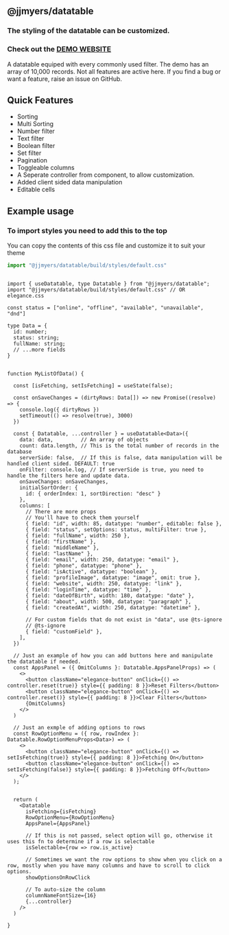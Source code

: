 ## @jjmyers/datatable

### The styling of the datatable can be customized.
### Check out the [DEMO WEBSITE](https://joshbot-debug.github.io/datatable)

A datatable equiped with every commonly used filter. The demo has an array of 10,000 records. Not all features are active here.
If you find a bug or want a feature, raise an issue on GitHub.

## Quick Features
- Sorting
- Multi Sorting
- Number filter
- Text filter
- Boolean filter
- Set filter
- Pagination
- Toggleable columns
- A Seperate controller from component, to allow customization.
- Added client sided data manipulation
- Editable cells


## Example usage

### To import styles you need to add this to the top

You can copy the contents of this css file and customize it
to suit your theme
```ts
import "@jjmyers/datatable/build/styles/default.css"
```

```tsx

import { useDatatable, type Datatable } from "@jjmyers/datatable";
import "@jjmyers/datatable/build/styles/default.css" // OR elegance.css

const status = ["online", "offline", "available", "unavailable", "dnd"]

type Data = {
  id: number;
  status: string;
  fullName: string;
  // ...more fields
}


function MyListOfData() {

  const [isFetching, setIsFetching] = useState(false);

  const onSaveChanges = (dirtyRows: Data[]) => new Promise((resolve) => {
    console.log({ dirtyRows })
    setTimeout(() => resolve(true), 3000)
  })

  const { Datatable, ...controller } = useDatatable<Data>({
    data: data,         // An array of objects
    count: data.length, // This is the total number of records in the database
    serverSide: false,  // If this is false, data manipulation will be handled client sided. DEFAULT: true
    onFilter: console.log, // If serverSide is true, you need to handle the filters here and update data.
    onSaveChanges: onSaveChanges,
    initialSortOrder: {
      id: { orderIndex: 1, sortDirection: "desc" }
    },
    columns: [
      // There are more props
      // You'll have to check them yourself
      { field: "id", width: 85, datatype: "number", editable: false },
      { field: "status", setOptions: status, multiFilter: true },
      { field: "fullName", width: 250 },
      { field: "firstName" },
      { field: "middleName" },
      { field: "lastName" },
      { field: "email", width: 250, datatype: "email" },
      { field: "phone", datatype: "phone" },
      { field: "isActive", datatype: "boolean" },
      { field: "profileImage", datatype: "image", omit: true },
      { field: "website", width: 250, datatype: "link" },
      { field: "loginTime", datatype: "time" },
      { field: "dateOfBirth", width: 180, datatype: "date" },
      { field: "about", width: 500, datatype: "paragraph" },
      { field: "createdAt", width: 250, datatype: "datetime" },

      // For custom fields that do not exist in "data", use @ts-ignore
      // @ts-ignore
      { field: "customField" },
    ],
  })
  
  // Just an example of how you can add buttons here and manipulate the datatable if needed.
  const AppsPanel = ({ OmitColumns }: Datatable.AppsPanelProps) => (
    <>
      <button className="elegance-button" onClick={() => controller.reset(true)} style={{ padding: 8 }}>Reset Filters</button>
      <button className="elegance-button" onClick={() => controller.reset()} style={{ padding: 8 }}>Clear Filters</button>
      {OmitColumns}
    </>
  )

  // Just an exmple of adding options to rows
  const RowOptionMenu = ({ row, rowIndex }: Datatable.RowOptionMenuProps<Data>) => (
    <>
      <button className="elegance-button" onClick={() => setIsFetching(true)} style={{ padding: 8 }}>Fetching On</button>
      <button className="elegance-button" onClick={() => setIsFetching(false)} style={{ padding: 8 }}>Fetching Off</button>
    </>
  );


  return (
    <Datatable
      isFetching={isFetching}
      RowOptionMenu={RowOptionMenu}
      AppsPanel={AppsPanel}

      // If this is not passed, select option will go, otherwise it uses this fn to determine if a row is selectable
      isSelectable={row => row.is_active}

      // Sometimes we want the row options to show when you click on a row, mostly when you have many columns and have to scroll to click options.
      showOptionsOnRowClick

      // To auto-size the column
      columnNameFontSize={16}
      {...controller}
    />
  )

}

```